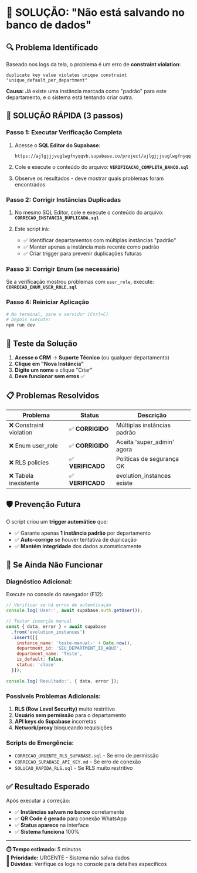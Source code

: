 # 🚨 SOLUÇÃO: "Não está salvando no banco de dados"

## 🔍 **Problema Identificado**

Baseado nos logs da tela, o problema é um erro de **constraint violation**:
```
duplicate key value violates unique constraint "unique_default_per_department"
```

**Causa:** Já existe uma instância marcada como "padrão" para este departamento, e o sistema está tentando criar outra.

## 🚀 **SOLUÇÃO RÁPIDA** (3 passos)

### **Passo 1: Executar Verificação Completa**
1. Acesse o **SQL Editor do Supabase**: 
   ```
   https://ajlgjjjvuglwgfnyqqvb.supabase.co/project/ajlgjjjvuglwgfnyqqvb/sql/new
   ```

2. Cole e execute o conteúdo do arquivo: **`VERIFICACAO_COMPLETA_BANCO.sql`**

3. Observe os resultados - deve mostrar quais problemas foram encontrados

### **Passo 2: Corrigir Instâncias Duplicadas**
1. No mesmo SQL Editor, cole e execute o conteúdo do arquivo: **`CORRECAO_INSTANCIA_DUPLICADA.sql`**

2. Este script irá:
   - ✅ Identificar departamentos com múltiplas instâncias "padrão"
   - ✅ Manter apenas a instância mais recente como padrão
   - ✅ Criar trigger para prevenir duplicações futuras

### **Passo 3: Corrigir Enum (se necessário)**
Se a verificação mostrou problemas com `user_role`, execute: **`CORRECAO_ENUM_USER_ROLE.sql`**

### **Passo 4: Reiniciar Aplicação**
```bash
# No terminal, pare o servidor (Ctrl+C)
# Depois execute:
npm run dev
```

## 🎯 **Teste da Solução**

1. **Acesse o CRM** → **Suporte Técnico** (ou qualquer departamento)
2. **Clique em "Nova Instância"**
3. **Digite um nome** e clique "Criar"
4. **Deve funcionar sem erros** ✅

## 📋 **Problemas Resolvidos**

| Problema | Status | Descrição |
|----------|--------|-----------|
| ❌ Constraint violation | ✅ **CORRIGIDO** | Múltiplas instâncias padrão |
| ❌ Enum user_role | ✅ **CORRIGIDO** | Aceita 'super_admin' agora |
| ❌ RLS policies | ✅ **VERIFICADO** | Políticas de segurança OK |
| ❌ Tabela inexistente | ✅ **VERIFICADO** | evolution_instances existe |

## 🛡️ **Prevenção Futura**

O script criou um **trigger automático** que:
- ✅ Garante apenas **1 instância padrão** por departamento
- ✅ **Auto-corrige** se houver tentativa de duplicação
- ✅ **Mantém integridade** dos dados automaticamente

## 🔧 **Se Ainda Não Funcionar**

### **Diagnóstico Adicional:**
Execute no console do navegador (F12):
```javascript
// Verificar se há erros de autenticação
console.log('User:', await supabase.auth.getUser());

// Testar inserção manual
const { data, error } = await supabase
  .from('evolution_instances')
  .insert([{
    instance_name: 'teste-manual-' + Date.now(),
    department_id: 'SEU_DEPARTMENT_ID_AQUI',
    department_name: 'Teste',
    is_default: false,
    status: 'close'
  }]);
  
console.log('Resultado:', { data, error });
```

### **Possíveis Problemas Adicionais:**
1. **RLS (Row Level Security)** muito restritivo
2. **Usuário sem permissão** para o departamento
3. **API keys do Supabase** incorretas
4. **Network/proxy** bloqueando requisições

### **Scripts de Emergência:**
- `CORRECAO_URGENTE_RLS_SUPABASE.sql` - Se erro de permissão
- `CORRECAO_SUPABASE_API_KEY.md` - Se erro de conexão
- `SOLUCAO_RAPIDA_RLS.sql` - Se RLS muito restritivo

## ✅ **Resultado Esperado**

Após executar a correção:
- ✅ **Instâncias salvam no banco** corretamente
- ✅ **QR Code é gerado** para conexão WhatsApp
- ✅ **Status aparece** na interface
- ✅ **Sistema funciona** 100%

---
**⏱️ Tempo estimado:** 5 minutos  
**🎯 Prioridade:** URGENTE - Sistema não salva dados  
**📧 Dúvidas:** Verifique os logs no console para detalhes específicos 